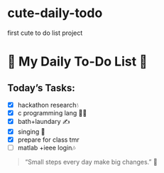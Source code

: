 # cute-daily-todo
first cute to do list project 
# 🌸 My Daily To-Do List 🌸

## Today’s Tasks:
- [x] hackathon research💧
- [x] c programming lang 🧘‍♀️
- [x] bath+laundary ✍️
- [x] singing 🎨
- [x] prepare for class tmr
- [ ] matlab +ieee login🎶

> “Small steps every day make big changes.” 💛
